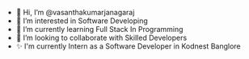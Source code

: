 - 👋 Hi, I’m @vasanthakumarjanagaraj
- 👀 I’m interested in Software Developing
- 🌱 I’m currently learning Full Stack In Programming
- 💞️ I’m looking to collaborate with Skilled Developers
- ✨ I'm currently Intern as a Software Developer in Kodnest Banglore 
  

<!---
vasanthakumarjanagaraj/vasanthakumarjanagaraj is a ✨ special ✨ repository because its `README.md` (this file) appears on your GitHub profile.
You can click the Preview link to take a look at your changes.
--->
